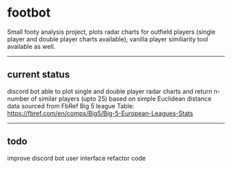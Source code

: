 # footbot

Small footy analysis project, plots radar charts for outfield players (single player and double player charts available), vanilla player similiarity tool available as well.

------------------------------------------------

## current status

discord bot able to plot single and double player radar charts and return n-number of similar players (upto 25) based on simple Euclidean distance
data sourced from FbRef Big 5 league Table: https://fbref.com/en/comps/Big5/Big-5-European-Leagues-Stats

------------------------------------------------

## todo
improve discord bot user interface
refactor code
